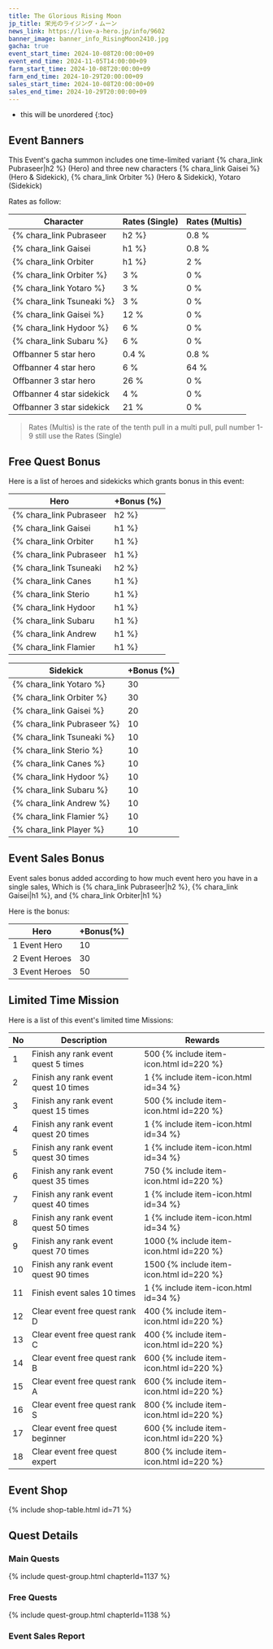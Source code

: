```yaml
---
title: The Glorious Rising Moon
jp_title: 栄光のライジング・ムーン
news_link: https://live-a-hero.jp/info/9602
banner_image: ‎banner_info_RisingMoon2410.jpg
gacha: true
event_start_time: 2024-10-08T20:00:00+09
event_end_time: 2024-11-05T14:00:00+09
farm_start_time: 2024-10-08T20:00:00+09
farm_end_time: 2024-10-29T20:00:00+09
sales_start_time: 2024-10-08T20:00:00+09
sales_end_time: 2024-10-29T20:00:00+09
---
```


* this will be unordered
{:toc}

## Event Banners

This Event's gacha summon includes one time-limited variant {% chara_link Pubraseer|h2 %} (Hero) and three new characters {% chara_link Gaisei %} (Hero & Sidekick), {% chara_link Orbiter %} (Hero & Sidekick), Yotaro (Sidekick)

Rates as follow:

| Character                                                | Rates (Single) | Rates (Multis) |
|----------------------------------------------------------|----------------|----------------|
| {% chara_link Pubraseer|h2 %}                               | 0.8 %            | 1.6 %            |
| {% chara_link Gaisei|h1 %}                              | 0.8 %            | 1.6 %            |
| {% chara_link Orbiter|h1 %}                             | 2 %              | 32 %             |
| {% chara_link Orbiter %}                                 | 3 %              | 0 %             |
| {% chara_link Yotaro %}                                 | 3 %              | 0 %             |
| {% chara_link Tsuneaki %}                                   | 3 %             | 0 %             |
| {% chara_link Gaisei %}                                   | 12 %             | 0 %             |
| {% chara_link Hydoor %}                                   | 6 %             | 0 %             |
| {% chara_link Subaru %}                                   | 6 %             | 0 %             |
| Offbanner 5 star hero                                    | 0.4 %            | 0.8 %            |
| Offbanner 4 star hero                                    | 6 %              | 64 %             |
| Offbanner 3 star hero                                    | 26 %             | 0 %              |
| Offbanner 4 star sidekick                                | 4 %              | 0 %              |
| Offbanner 3 star sidekick                                | 21 %             | 0 %              |

>Rates (Multis) is the rate of the tenth pull in a multi pull, pull number 1-9 still use the Rates (Single)

## Free Quest Bonus

Here is a list of heroes and sidekicks which grants bonus in this event:

| Hero | +Bonus (%)|
|------------|--------------|
| {% chara_link Pubraseer|h2 %} | 40 |
| {% chara_link Gaisei|h1 %}  | 40 |
| {% chara_link Orbiter|h1 %}  | 30 |
| {% chara_link Pubraseer|h1 %} | 10 |
| {% chara_link Tsuneaki|h2 %}  | 20 |
| {% chara_link Canes|h1 %} | 20 | 
| {% chara_link Sterio|h1 %} | 10 | 
| {% chara_link Hydoor|h1 %} | 10 |
| {% chara_link Subaru|h1 %} | 10 | 
| {% chara_link Andrew|h1 %} | 20 | 
| {% chara_link Flamier|h1 %} | 10 | 

| Sidekick | +Bonus (%) |
|-------------|---------------|
| {% chara_link Yotaro %} | 30 | 
| {% chara_link Orbiter %}  | 30 | 
| {% chara_link Gaisei %}  | 20 | 
| {% chara_link Pubraseer %}  | 10 | 
| {% chara_link Tsuneaki %}  | 10 | 
| {% chara_link Sterio %}  | 10 |
| {% chara_link Canes %}  | 10 | 
| {% chara_link Hydoor %}  | 10 | 
| {% chara_link Subaru %}  | 10 | 
| {% chara_link Andrew %}  | 10 | 
| {% chara_link Flamier %}  | 10 | 
| {% chara_link Player %} | 10 | 

## Event Sales Bonus

Event sales bonus added according to how much event hero you have in a single sales, Which is
{% chara_link Pubraseer|h2 %}, {% chara_link Gaisei|h1 %}, and {% chara_link Orbiter|h1 %}

Here is the bonus:

| Hero   | +Bonus(%) |
|--------|-----------|
| 1 Event Hero   |     10    |
| 2 Event Heroes |     30    |
| 3 Event Heroes |     50    |

## Limited Time Mission

Here is a list of this event's limited time Missions:

| No  | Description      | Rewards      |
|----|-----------------------------------------------------------|----------------|
| 1  | Finish any rank event quest 5 times | 500 {% include item-icon.html id=220 %}    |
| 2  | Finish any rank event quest 10 times | 1 {% include item-icon.html id=34 %}    |
| 3  | Finish any rank event quest 15 times | 500 {% include item-icon.html id=220 %} |
| 4  | Finish any rank event quest 20 times | 1 {% include item-icon.html id=34 %}    |
| 5  | Finish any rank event quest 30 times | 1 {% include item-icon.html id=34 %}    |
| 6  | Finish any rank event quest 35 times | 750 {% include item-icon.html id=220 %}    |
| 7  | Finish any rank event quest 40 times | 1 {% include item-icon.html id=34 %}    |
| 8  | Finish any rank event quest 50 times | 1 {% include item-icon.html id=34 %}    |
| 9  | Finish any rank event quest 70 times | 1000 {% include item-icon.html id=220 %}    |
| 10  | Finish any rank event quest 90 times | 1500 {% include item-icon.html id=220 %}    |
| 11  | Finish event sales 10 times | 1 {% include item-icon.html id=34 %}    |
| 12 | Clear event free quest rank D  | 400 {% include item-icon.html id=220 %}    |
| 13 | Clear event free quest rank C  | 400 {% include item-icon.html id=220 %}    |
| 14 | Clear event free quest rank B  | 600 {% include item-icon.html id=220 %}    |
| 15 | Clear event free quest rank A  | 600 {% include item-icon.html id=220 %}    |
| 16 | Clear event free quest rank S  | 800 {% include item-icon.html id=220 %}    |
| 17 | Clear event free quest beginner  | 600 {% include item-icon.html id=220 %}    |
| 18 | Clear event free quest expert  | 800 {% include item-icon.html id=220 %}    |

## Event Shop

{% include shop-table.html id=71 %}

## Quest Details

### Main Quests

{% include quest-group.html chapterId=1137 %}

### Free Quests

{% include quest-group.html chapterId=1138 %}

### Event Sales Report
